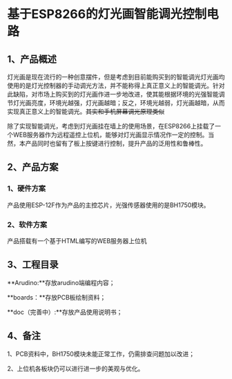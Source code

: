# 基于ESP8266的灯光画智能调光控制电路

## 1、产品概述

灯光画是现在流行的一种创意摆件，但是考虑到目前能购买到的智能调光灯光画均使用的是灯光控制器的手动调光方法，并不能称得上真正意义上的智能调光。针对此缺陷，对市场上购买到的灯光画作进一步地改进，使其能根据环境的光强智能调节灯光画亮度，环境光越强，灯光画越暗；反之，环境光越弱，灯光画越暗，从而实现真正意义上的智能调光。~~其实和手机屏幕调光原理类似~~

除了实现智能调光，考虑到灯光画挂在墙上的使用场景，在ESP8266上挂载了一个WEB服务器作为远程遥控上位机，能够对灯光画显示情况作一定的控制。当然，本产品同时也留有了板上按键进行控制，提升产品的泛用性和鲁棒性。

## 2、产品方案

### 1、硬件方案

产品使用ESP-12F作为产品的主控芯片，光强传感器使用的是BH1750模块。

### 2、软件方案

产品搭载有一个基于HTML编写的WEB服务器上位机

## 3、工程目录

**Arudino:**存放arudino端编程内容；

**boards：**存放PCB板绘制资料；

**doc（完善中）:**存放产品使用说明书；



## 4、备注

1、PCB资料中，BH1750模块未能正常工作，仍需排查问题加以改进；

2、上位机各板块仍可以进行进一步的美观与优化。



